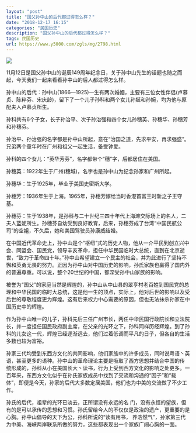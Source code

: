 ```yaml
---
layout: "post"
title: "国父孙中山的后代都过得怎么样？"
date: "2018-12-17 16:15"
categories: "民国历史"
description: "国父孙中山的后代都过得怎么样？"
tags: 民国历史
url: https://www.y5000.com/zgls/mg/2798.html
---
```






![](https://img.y5000.com/uploads/allimg/160616/4-1606161640003S.jpg)

11月12日是国父孙中山的诞辰149周年纪念日，关于孙中山先生的话题也随之而起，今天我们一起来看看孙中山的后人都过得怎么样。

孙中山的后代：孙中山(1866—1925)一生有两次婚姻，主要有三位女性伴侣(卢慕贞、陈粹芬、宋庆龄)，留下了一个儿子孙科和两个女儿孙娫和孙婉，均为他与原配夫人卢慕贞所生。

孙科共有6个子女，长子孙治平、次子孙治强和四个女儿孙穗英、孙穗华、孙穗芳和孙穗芬。

孙治平、孙治强的名字都是孙中山所起，意在“治国之道，先求平安，再求强盛”。兄弟两个童年时在广州和祖父一起生活，备受钟爱。

孙科的四个女儿：“英华芳芬”，名字都带个“穗”字，后都居住在美国。

孙穗英：1922年生于广州(穗城)，名字也是孙中山为纪念孙家和广州所起。

孙穗华：生于1925年，毕业于美国史密斯大学。

孙穗芳：1936年生于上海。1965年，孙穗芳嫁给当时香港首富王时新之子王守基。

孙穗芬：生于1938年，是孙科与二十世纪三四十年代上海滩交际场上的名人，二夫人蓝妮所生。孙穗芬自幼受到良好教育，后来，孙穗芬成了台湾“中国民航公司”的空姐，不久后，她和美国驾驶员孙康威结婚。

在中国近代革命史上，孙中山是个“枢纽”式的历史人物，他从一介平民到创立兴中会、同盟会、国民党，领导辛亥革命，担任中华民国临时大总统，直到在北京逝世，“致力于革命四十年。”孙中山希望建立一个民主的社会，并为此进行了坚持不懈和英勇无畏的努力。正因为孙中山对中国历史的影响，孙氏家族也赢得了国内外的普遍尊重。可以说，整个20世纪的中国，都深受孙中山家族的影响。

被誉为“国父”的家庭当然是辉煌的，孙中山从中山县的翠亨村老百姓到国民党的总理和中华民国的临时大总统，这是他一生的顶点，实际上，他对后世的影响以及受后世的尊敬程度更为辉煌。这有后来权力中心需要的原因，但也无法抹杀孙家在中国历史中的辉煌。

作为孙中山唯一的儿子，孙科先后三任广州市长，两任中华民国行政院长和立法院长，并一度担任国民政府副主席，在父亲的光环之下，孙科同样历经辉煌。到了孙科的儿女这一代，辉煌已经逐渐远去，他们过着低调而平凡的日子，但各自的生活多数也较为富裕。

孙家三代均受到东西方文化的共同影响，他们家族中的许多成员，同时说粤语丶英语，甚至更多的语种。孙中山的革命理论主要是吸取了西方思想并结合中国的传
统形成的，孙科从小在美国长大丶读书，行为上受到西方文化的影响之处更多。一百年来，东西方文化似乎在孙氏家族成员中找到了交流和沟通的“因子”和“载
体”，即便是今天，孙家的后代大多数定居美国，他们也为中美的交流做了不少工作。

孙氏的后代，祖辈的光环已淡去，正所谓没有永远的名
门，没有永恒的望族，但有的是可以承传的思想和习惯。孙氏留给今人的不仅仅是政治的遗产，更重要的是心胸。孙中山倡导的天下为公，孙科所说的“读有用书，
养浩然气”，孙家第三代为中美、海峡两岸联系所做的努力，这些都表现出一个家族广阔心胸的一面。
